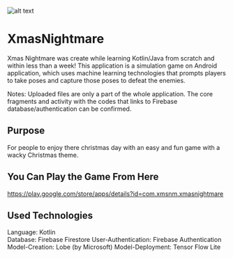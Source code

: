 ![alt text](https://play-lh.googleusercontent.com/bVQ41UaMkNNxuyQkRl3PC98pUSrzsePs1EymMzaJa9UMcz6xCP5Jry0GkRe36T2_mFY=w720-h310-rw)

# XmasNightmare
Xmas Nightmare was create while learning Kotlin/Java from scratch and within less than a week!
This application is a simulation game on Android application, which uses machine learning technologies that prompts players to take poses and capture those poses to defeat the enemies.

Notes: Uploaded files are only a part of the whole application. The core fragments and activity with the codes that links to Firebase database/authentication can be confirmed.

## Purpose
For people to enjoy there christmas day with an easy and fun game with a wacky Christmas theme.

## You Can Play the Game From Here
https://play.google.com/store/apps/details?id=com.xmsnm.xmasnightmare

## Used Technologies
Language: Kotlin  
Database: Firebase Firestore
User-Authentication: Firebase Authentication
Model-Creation: Lobe (by Microsoft)
Model-Deployment: Tensor Flow Lite
